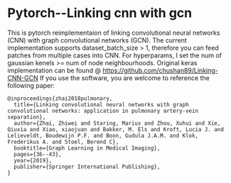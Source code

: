 # Pytorch--Linking cnn with gcn

This is pytorch reimplementaion of linking convolutional neural networks (CNN) with graph convolutional networks (GCN). 
The current implementation supports dataset_batch_size > 1, therefore you can feed patches from multiple cases into CNN.
For hyperparams, I set the num of gaussian kenels >= num of node neighbourhoods.
Original keras implementation can be found @ https://github.com/chushan89/Linking-CNN-GCN
If you use the software, you are welcome to reference the following paper:
```
@inproceedings{zhai2018pulmonary,
  title={Linking convolutional neural networks with graph convolutional networks: application in pulmonary artery-vein separation},  
  author={Zhai, Zhiwei and Staring, Marius and Zhou, Xuhui and Xie, Qiuxia and Xiao, xiaojuan and Bakker, M. Els and Kroft, Lucia J. and Lelieveldt, Boudewijn P.F. and Boon, Gudula J.A.M. and Klok, Frederikus A. and Stoel, Berend C},  
  booktitle={Graph Learning in Medical Imaging},
  pages={36--43},  
  year={2019},  
  publisher={Springer International Publishing},
}
```
